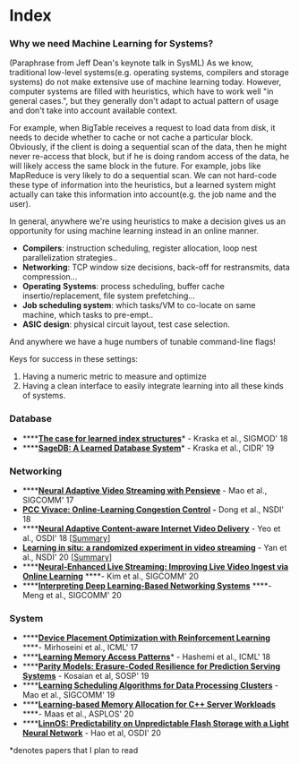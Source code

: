 # Index

### Why we need Machine Learning for Systems?

\(Paraphrase from Jeff Dean's keynote talk in SysML\) As we know, traditional low-level systems\(e.g. operating systems, compilers and storage systems\) do not make extensive use of machine learning today. However, computer systems are filled with heuristics, which have to work well "in general cases.", but they generally don't adapt to actual pattern of usage and don't take into account available context.

For example, when BigTable receives a request to load data from disk, it needs to decide whether to cache or not cache a particular block. Obviously, if the client is doing a sequential scan of the data, then he might never re-access that block, but if he is doing random access of the data, he will likely access the same block in the future. For example, jobs like MapReduce is very likely to do a sequential scan. We can not hard-code these type of information into the heuristics, but a learned system might actually can take this information into account\(e.g. the job name and the user\).

In general, anywhere we're using heuristics to make a decision gives us an opportunity for using machine learning instead in an online manner.

* **Compilers**: instruction scheduling, register allocation, loop nest parallelization strategies..
* **Networking**: TCP window size decisions, back-off for restransmits, data compression...
* **Operating** **Systems**: process scheduling, buffer cache insertio/replacement, file system prefetching...
* **Job scheduling system**: which tasks/VM to co-locate on same machine, which tasks to pre-empt..
* **ASIC design**: physical circuit layout, test case selection.

And anywhere we have a huge numbers of tunable command-line flags! 

Keys for success in these settings:

1. Having a numeric metric to measure and optimize
2. Having a clean interface to easily integrate learning into all these kinds of systems.



### Database

* \*\*\*\*[**The case for learned index structures**](https://arxiv.org/abs/1712.01208)\* - Kraska et al., SIGMOD' 18
* \*\*\*\*[**SageDB: A Learned Database System**](http://cidrdb.org/cidr2019/papers/p117-kraska-cidr19.pdf)\* - Kraska et al., CIDR' 19

### Networking

* \*\*\*\*[**Neural Adaptive Video Streaming with Pensieve**](https://people.csail.mit.edu/hongzi/content/publications/Pensieve-Sigcomm17.pdf) - Mao et al., SIGCOMM' 17
* [**PCC Vivace: Online-Learning Congestion Control**](https://www.usenix.org/system/files/conference/nsdi18/nsdi18-dong.pdf) **-** Dong et al., NSDI' 18
* \*\*\*\*[**Neural Adaptive Content-aware Internet Video Delivery**](https://www.usenix.org/system/files/osdi18-yeo.pdf) - Yeo et al., OSDI' 18 \[[Summary](https://xzhu0027.gitbook.io/blog/ml-for-systems/ml-sys-index/learning-in-situ-a-randomized-experiment-in-video-streaming)\]
* [**Learning in situ: a randomized experiment in video streaming**](https://www.usenix.org/conference/nsdi20/presentation/yan) - Yan et al., NSDI' 20 \[[Summary](https://xzhu0027.gitbook.io/blog/ml-for-systems/ml-sys-index/neural-adaptive-content-aware-internet-video-delivery)\]
* \*\*\*\*[**Neural-Enhanced Live Streaming: Improving Live Video Ingest via Online Learning**](https://dl.acm.org/doi/abs/10.1145/3387514.3405856) ****- Kim et al., SIGCOMM' 20
* \*\*\*\*[**Interpreting Deep Learning-Based Networking Systems**](https://dl.acm.org/doi/10.1145/3387514.3405859) ****- Meng et al., SIGCOMM' 20

### System

* \*\*\*\*[**Device Placement Optimization with Reinforcement Learning**](https://arxiv.org/abs/1706.04972) ****- Mirhoseini et al., ICML' 17
* \*\*\*\*[**Learning Memory Access Patterns**](https://arxiv.org/pdf/1803.02329.pdf)\* - Hashemi et al., ICML' 18
* \*\*\*\*[**Parity Models: Erasure-Coded Resilience for Prediction Serving Systems**](http://delivery.acm.org/10.1145/3360000/3359654/p30-kosaian.pdf?ip=35.3.50.157&id=3359654&acc=OPENTOC&key=93447E3B54F7D979%2E0A17827594E6F2C8%2E4D4702B0C3E38B35%2EC42B82B87617960C&__acm__=1572846710_212460fc2118b4ddbb56646253af114b) - Kosaian et al, SOSP' 19
* \*\*\*\*[**Learning Scheduling Algorithms for Data Processing Clusters**](https://web.mit.edu/decima/content/sigcomm-2019.pdf) - Mao et al., SIGCOMM' 19
* \*\*\*\*[**Learning-based Memory Allocation for C++ Server Workloads**](https://research.google/pubs/pub49008/) ****- Maas et al., ASPLOS' 20
* \*\*\*\*[**LinnOS: Predictability on Unpredictable Flash Storage with a Light Neural Network**](https://www.usenix.org/system/files/osdi20-hao.pdf) - Hao et al, OSDI' 20



\*denotes papers that I plan to read

